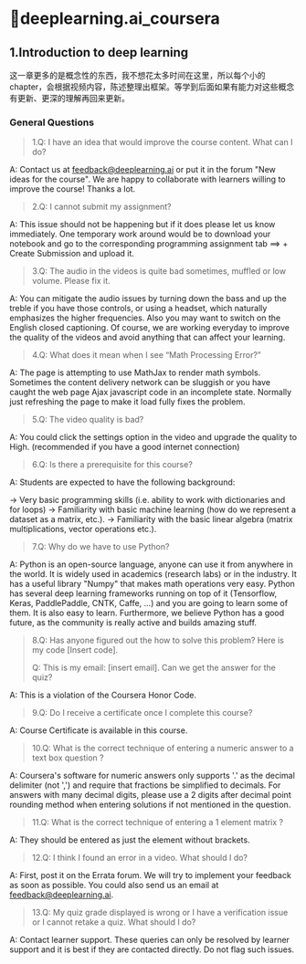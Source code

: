 # 💋deeplearning.ai_coursera
## 1.Introduction to deep learning

这一章更多的是概念性的东西，我不想花太多时间在这里，所以每个小的chapter，会根据视频内容，陈述整理出框架。等学到后面如果有能力对这些概念有更新、更深的理解再回来更新。

### General Questions

>1.Q: I have an idea that would improve the course content. What can I do? 

A: Contact us at feedback@deeplearning.ai or put it in the forum "New ideas for the course". We are happy to collaborate with learners willing to improve the course! Thanks a lot.

>2.Q: I cannot submit my assignment? 

A: This issue should not be happening but if it does please let us know immediately. One temporary work around would be to download your notebook and go to the corresponding programming assignment tab ==> + Create Submission and upload it.

>3.Q: The audio in the videos is quite bad sometimes, muffled or low volume. Please fix it.

A: You can mitigate the audio issues by turning down the bass and up the treble if you have those controls, or using a headset, which naturally emphasizes the higher frequencies. Also you may want to switch on the English closed captioning. Of course, we are working everyday to improve the quality of the videos and avoid anything that can affect your learning.

>4.Q: What does it mean when I see “Math Processing Error?” 

A: The page is attempting to use MathJax to render math symbols. Sometimes the content delivery network can be sluggish or you have caught the web page Ajax javascript code in an incomplete state. Normally just refreshing the page to make it load fully fixes the problem.

>5.Q: The video quality is bad? 

A: You could click the settings option in the video and upgrade the quality to High. (recommended if you have a good internet connection)

>6.Q: Is there a prerequisite for this course? 

A: Students are expected to have the following background:

-> Very basic programming skills (i.e. ability to work with dictionaries and for loops)
-> Familiarity with basic machine learning (how do we represent a dataset as a matrix, etc.).
-> Familiarity with the basic linear algebra (matrix multiplications, vector operations etc.).

>7.Q: Why do we have to use Python? 

A: Python is an open-source language, anyone can use it from anywhere in the world. It is widely used in academics (research labs) or in the industry. It has a useful library "Numpy" that makes math operations very easy. Python has several deep learning frameworks running on top of it (Tensorflow, Keras, PaddlePaddle, CNTK, Caffe, ...) and you are going to learn some of them. It is also easy to learn. Furthermore, we believe Python has a good future, as the community is really active and builds amazing stuff.

>8.Q: Has anyone figured out the how to solve this problem? Here is my code [Insert code]. 
>
>Q: This is my email: [insert email]. Can we get the answer for the quiz? 

A: This is a violation of the Coursera Honor Code.

>9.Q: Do I receive a certificate once I complete this course?

A: Course Certificate is available in this course.

>10.Q: What is the correct technique of entering a numeric answer to a text box question ? 

A: Coursera's software for numeric answers only supports '.' as the decimal delimiter (not ',') and require that fractions be simplified to decimals. For answers with many decimal digits, please use a 2 digits after decimal point rounding method when entering solutions if not mentioned in the question.

>11.Q: What is the correct technique of entering a 1 element matrix ?

A: They should be entered as just the element without brackets.

>12.Q: I think I found an error in a video. What should I do?

A: First, post it on the Errata forum. We will try to implement your feedback as soon as possible. You could also send us an email at feedback@deeplearning.ai.

>13.Q: My quiz grade displayed is wrong or I have a verification issue or I cannot retake a quiz. What should I do?

A: Contact learner support. These queries can only be resolved by learner support and it is best if they are contacted directly. Do not flag such issues.
​	  




